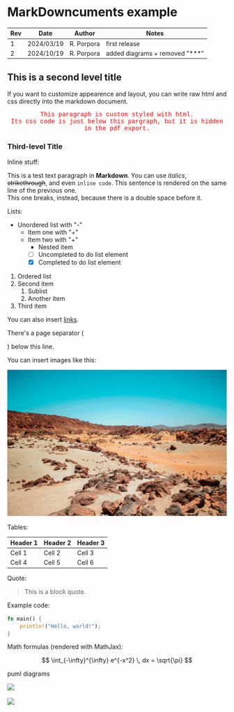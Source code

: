 # MarkDowncuments example

| Rev | Date       | Author     | Notes                          |
| --- | ---------- | ---------- | ------------------------------ |
| 1   | 2024/03/19 | R. Porpora | first release                  |
| 2   | 2024/10/19 | R. Porpora | added diagrams + removed "***" |


## This is a second level title

If you want to customize appearence and layout, you can write raw html and css directly into the markdown document.

<p class="custom-styling">This paragraph is custom styled with html.<br>Its css code is just below this pargraph, but it is hidden in the pdf export.</p>

<style>
.custom-styling {
  color: red;
  font-family: "Lucida Console", "Courier New", monospace;
  text-align: center;
  }
</style>


### Third-level Title

Inline stuff:

This is a test text paragraph in **Markdown**. You can use *italics*, ~~strikethrough~~, and even `inline code`.
This sentence is rendered on the same line of the previous one.  
This one breaks, instead, because there is a double space before it.

Lists:

- Unordered list with "-"
  + Item one with "+"
  + Item two with "+"
    - Nested item
    - [ ] Uncompleted to do list element
    - [x] Completed to do list element

1. Ordered list
2. Second item
   1. Sublist
   2. Another item
3. Third item

You can also insert [links](https://www.example.com).


There's a page separator (<div class="page"></div>) below this line.

<div class="page"></div>

You can insert images like this:

![Here's the optional alt text](img/imgtest.jpg)

Tables:

|Header 1	|Header 2	|Header 3	|
|---		|---		|---		|
|Cell 1		|Cell 2		|Cell 3		|
|Cell 4		|Cell 5		|Cell 6		|

Quote:

> This is a block quote.


<div class="page"></div>

Example code:

```rust
fn main() {
    println!("Hello, world!");
}
```

Math formulas (rendered with MathJax):

$$
\int_{-\infty}^{\infty} e^{-x^2} \, dx = \sqrt{\pi}
$$

<div class="page"></div>

puml diagrams

![](diagrams/timing.puml)

![](diagrams/state.puml)